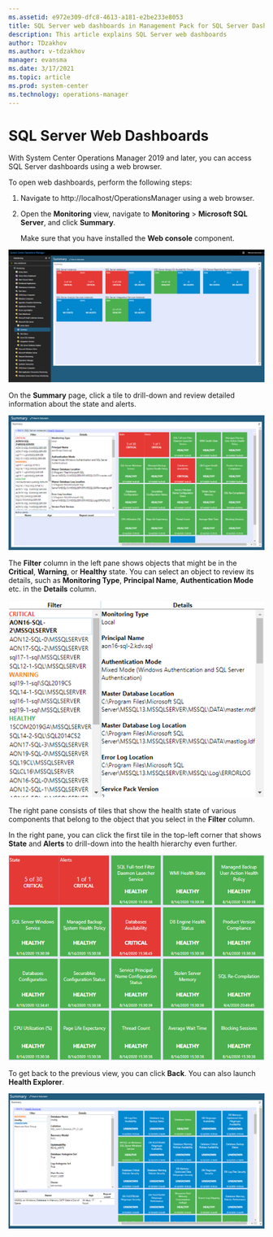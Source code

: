 ```yaml
---
ms.assetid: e972e309-dfc8-4613-a181-e2be233e8053
title: SQL Server web dashboards in Management Pack for SQL Server Dashboards
description: This article explains SQL Server web dashboards
author: TDzakhov
ms.author: v-tdzakhov
manager: evansma
ms.date: 3/17/2021
ms.topic: article
ms.prod: system-center
ms.technology: operations-manager
---
```


# SQL Server Web Dashboards

With System Center Operations Manager 2019 and later, you can access SQL Server dashboards using a web browser.

To open web dashboards, perform the following steps:

1. Navigate to http://localhost/OperationsManager using a web browser.

2. Open the **Monitoring** view, navigate to **Monitoring** > **Microsoft SQL Server**, and click **Summary**.

    Make sure that you have installed the **Web console** component.

![Summary](./media/sql-server-dashboards-management-pack/web-summary.png)

On the **Summary** page, click a tile to drill-down and review detailed information about the state and alerts.

![Web alerts and state](./media/sql-server-dashboards-management-pack/state-alerts.png)

The **Filter** column in the left pane shows objects that might be in the **Critical**, **Warning**, or **Healthy** state. You can select an object to review its details, such as **Monitoring Type**, **Principal Name**, **Authentication Mode** etc. in the **Details** column.

![Filter](./media/sql-server-dashboards-management-pack/filtering-states.png)

The right pane consists of tiles that show the health state of various components that belong to the object that you select in the **Filter** column.

In the right pane, you can click the first tile in the top-left corner that shows **State** and **Alerts** to drill-down into the health hierarchy even further.

![Drilling the health hierarchy](./media/sql-server-dashboards-management-pack/filtered-health-state.png)

To get back to the previous view, you can click **Back**. You can also launch **Health Explorer**.

![Back](./media/sql-server-dashboards-management-pack/getting-back.png)
